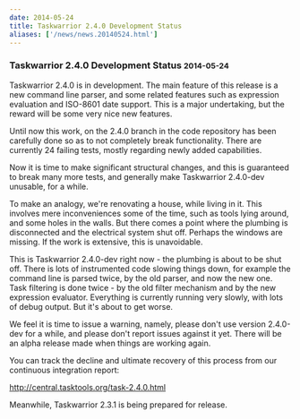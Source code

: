 ```yaml
---
date: 2014-05-24
title: Taskwarrior 2.4.0 Development Status
aliases: ['/news/news.20140524.html']
---
```

<div class="col-md-8 main">
 <div class="row">
  <h3>
   Taskwarrior 2.4.0 Development Status
   <small>
    2014-05-24
   </small>
  </h3>
  <p>
   Taskwarrior 2.4.0 is in development. The main feature of this
            release is a new command line parser, and some related features
            such as expression evaluation and ISO-8601 date support.
            This is a major undertaking, but the reward will be some very nice
            new features.
  </p>
  <p>
   Until now this work, on the 2.4.0 branch in the code repository has
            been carefully done so as to not completely break functionality.
            There are currently 24 failing tests, mostly regarding newly added
            capabilities.
  </p>
  <p>
   Now it is time to make significant structural changes, and this is
            guaranteed to break many more tests, and generally make Taskwarrior
            2.4.0-dev unusable, for a while.
  </p>
  <p>
   To make an analogy, we're renovating a house, while living in it.
            This involves mere inconvenienceѕ some of the time, such as tools
            lying around, and some holes in the walls. But there comes a point
            where the plumbing is disconnected and the electrical system shut
            off. Perhaps the windows are missing. If the work is extensive,
            this is unavoidable.
  </p>
  <p>
   This is Taskwarrior 2.4.0-dev right now - the plumbing is about to
            be shut off. There is lots of instrumented code slowing things down,
            for example the command line is parsed twice, by the old parser, and
            now the new one. Task filtering is done twice - by the old filter
            mechanism and by the new expression evaluator. Everything is
            currently running very slowly, with lots of debug output.  But it's
            about to get worse.
  </p>
  <div class="callout callout-danger">
   <p>
    We feel it is time to issue a warning, namely, please don't use
              version 2.4.0-dev for a while, and please don't report issues
              against it yet.  There will be an alpha release made when things
              are working again.
   </p>
   <p>
    You can track the decline and ultimate recovery of this process
              from our continuous integration report:
   </p>
   <p>
    <a href="https://central.tasktools.org/task-2.4.0.html">
     http://central.tasktools.org/task-2.4.0.html
    </a>
   </p>
  </div>
  <p>
   Meanwhile, Taskwarrior 2.3.1 is being prepared for release.
  </p>
 </div>
</div>

